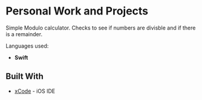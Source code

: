 # Personal Work and Projects

Simple Modulo calculator. Checks to see if numbers are divisble and if there is a remainder.

Languages used:

* **Swift**

## Built With

* [xCode](https://developer.apple.com/xcode/ide/) - iOS IDE


